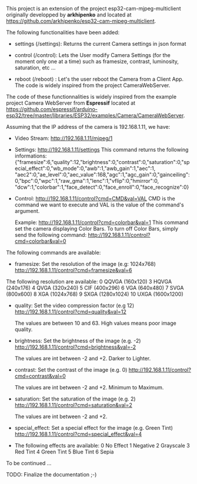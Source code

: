 This project is an extension of the project esp32-cam-mjpeg-multiclient originally developped by **arkhipenko** 
and located at https://github.com/arkhipenko/esp32-cam-mjpeg-multiclient.

The following functionalities have been added:
 - settings (/settings): Returns the current Camera settings in json format
 
 - control (/control): Lets the User modify Camera Settings (for the moment only one at a time)
                       such as framesize, contrast, luminosity, saturation, etc ...
 - reboot (/reboot)  : Let's the user reboot the Camera from a Client App.
                       The code is widely inspired from the project CameraWebServer.

The code of these functionnalities is widely inspired from the example project Camera WebServer from **Espressif**
located at https://github.com/espressif/arduino-esp32/tree/master/libraries/ESP32/examples/Camera/CameraWebServer.

Assuming that the IP address of the camera is 192.168.1.11, we have:

- Video Stream:	http://192.168.1.11/mjpeg/1 
- Settings: 		http://192.168.1.11/settings
  This command returns the following informations:
	{"framesize":6,"quality":12,"brightness":0,"contrast":0,"saturation":0,"special_effect":0,"wb_mode":0,"awb":1,"awb_gain":1,"aec":1,
	 "aec2":0,"ae_level":0,"aec_value":168,"agc":1,"agc_gain":0,"gainceiling":0,"bpc":0,"wpc":1,"raw_gma":1,"lenc":1,"vflip":0,"hmirror":0,
	 "dcw":1,"colorbar":1,"face_detect":0,"face_enroll":0,"face_recognize":0}

- Control: 		http://192.168.1.11/control?cmd=CMD&val=VAL
  CMD is the command we want to execute and VAL is the value of the command's argument.

  Example: 		http://192.168.1.11/control?cmd=colorbar&val=1
  This command set the camera displaying Color Bars.
  To turn off Color Bars, simply send the following command:
				http://192.168.1.11/control?cmd=colorbar&val=0


The following commands are available:

- framesize:		Set the resolution of the image (e.g: 1024x768)
				http://192.168.1.11/control?cmd=framesize&val=6
				
The following resolution are available:
	0 QQVGA (160x120)
	3 HQVGA (240x176)
	4 QVGA (320x240)
	5 CIF (400x296)
	6 VGA (640x480)
	7 SVGA (800x600)
	8 XGA (1024x768)
	9 SXGA (1280x1024)
	10 UXGA (1600x1200)

				
- quality:		Set the video compression factor (e.g 12)
				http://192.168.1.11/control?cmd=quality&val=12
				
  The values are between 10 and 63. High values means poor image quality.


- brightness:		Set the brightness of the image (e.g. -2)
				http://192.168.1.11/control?cmd=brightness&val=-2

  The values are int between -2 and +2. Darker to Lighter.


- contrast:		Set the contrast of the image (e.g. 0)
				http://192.168.1.11/control?cmd=contrast&val=0

  The values are int between -2 and +2. Minimum to Maximum.


- saturation:		Set the saturation of the image (e.g. 2)
				http://192.168.1.11/control?cmd=saturation&val=2

  The values are int between -2 and +2. 


- special_effect:	Set a special effect for the image (e.g. Green Tint)
				http://192.168.1.11/control?cmd=special_effect&val=4

- The following effects are available:
	0 No Effect
    	1 Negative
    	2 Grayscale
    	3 Red Tint
    	4 Green Tint
    	5 Blue Tint
    	6 Sepia

To be continued ...

TODO: Finalize the documentation ;-)
